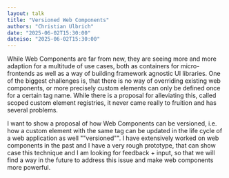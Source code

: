 ```yaml
---
layout: talk
title: "Versioned Web Components"
authors: "Christian Ulbrich"
date: "2025-06-02T15:30:00"
dateiso: "2025-06-02T15:30:00"
---
```


While Web Components are far from new, they are seeing more and more adaption for a multitude of use cases, both as containers for micro-frontends as well as a way of building framework agnostic UI libraries. One of the biggest challenges is, that there is no way of overriding existing web components, or more precisely custom elements can only be defined once for a certain tag name. While there is a proposal for alleviating this, called scoped custom element registries, it never came really to fruition and has several problems.

I want to show a proposal of how Web Components can be versioned, i.e. how a custom element with the same tag can be updated in the life cycle of a web application as well ""versioned"". I have extensively worked on web components in the past and I have a very rough prototype, that can show case this technique and I am looking for feedback + input, so that we will find a way in the future to address this issue and make web components more powerful.

